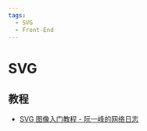 ```yaml
---
tags:
  - SVG
  - Front-End
---
```


# SVG

## 教程

- [SVG 图像入门教程 - 阮一峰的网络日志](https://www.ruanyifeng.com/blog/2018/08/svg.html)
